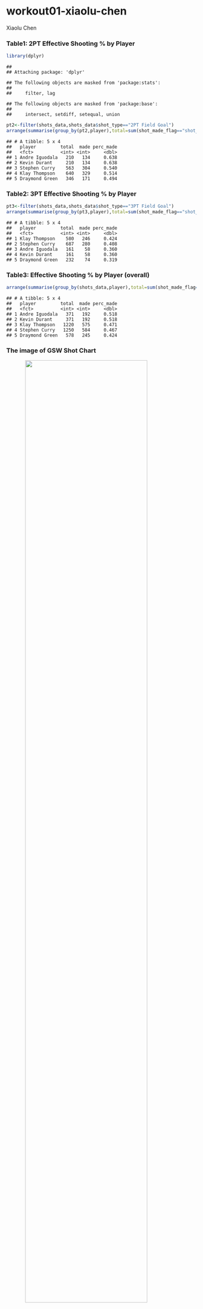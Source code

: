 workout01-xiaolu-chen
================
Xiaolu Chen

### Table1: 2PT Effective Shooting % by Player

``` r
library(dplyr)
```

    ## 
    ## Attaching package: 'dplyr'

    ## The following objects are masked from 'package:stats':
    ## 
    ##     filter, lag

    ## The following objects are masked from 'package:base':
    ## 
    ##     intersect, setdiff, setequal, union

``` r
pt2<-filter(shots_data,shots_data$shot_type=="2PT Field Goal")
arrange(summarise(group_by(pt2,player),total=sum(shot_made_flag=="shot_yes"|shot_made_flag=="shot_no"),made=sum(shot_made_flag=="shot_yes"),perc_made=made/total),desc(perc_made))
```

    ## # A tibble: 5 x 4
    ##   player         total  made perc_made
    ##   <fct>          <int> <int>     <dbl>
    ## 1 Andre Iguodala   210   134     0.638
    ## 2 Kevin Durant     210   134     0.638
    ## 3 Stephen Curry    563   304     0.540
    ## 4 Klay Thompson    640   329     0.514
    ## 5 Draymond Green   346   171     0.494

### Table2: 3PT Effective Shooting % by Player

``` r
pt3<-filter(shots_data,shots_data$shot_type=="3PT Field Goal")
arrange(summarise(group_by(pt3,player),total=sum(shot_made_flag=="shot_yes"|shot_made_flag=="shot_no"),made=sum(shot_made_flag=="shot_yes"),perc_made=made/total),desc(perc_made))
```

    ## # A tibble: 5 x 4
    ##   player         total  made perc_made
    ##   <fct>          <int> <int>     <dbl>
    ## 1 Klay Thompson    580   246     0.424
    ## 2 Stephen Curry    687   280     0.408
    ## 3 Andre Iguodala   161    58     0.360
    ## 4 Kevin Durant     161    58     0.360
    ## 5 Draymond Green   232    74     0.319

### Table3: Effective Shooting % by Player (overall)

``` r
arrange(summarise(group_by(shots_data,player),total=sum(shot_made_flag=="shot_yes"|shot_made_flag=="shot_no"),made=sum(shot_made_flag=="shot_yes"),perc_made=made/total),desc(perc_made))
```

    ## # A tibble: 5 x 4
    ##   player         total  made perc_made
    ##   <fct>          <int> <int>     <dbl>
    ## 1 Andre Iguodala   371   192     0.518
    ## 2 Kevin Durant     371   192     0.518
    ## 3 Klay Thompson   1220   575     0.471
    ## 4 Stephen Curry   1250   584     0.467
    ## 5 Draymond Green   578   245     0.424

### The image of GSW Shot Chart

<img src="C:/Users/xiaol/Desktop/workout01/images/gsw-shots-chart.png" width="80%" style="display: block; margin: auto;" />
